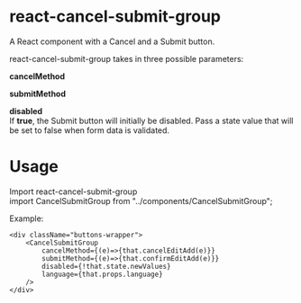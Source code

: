 # react-cancel-submit-group
A React component with a Cancel and a Submit button.

react-cancel-submit-group takes in three possible parameters:

**cancelMethod**

**submitMethod**

**disabled**<br>
If **true**, the Submit button will initially be disabled. Pass a state value that will be set to false when form data is validated.

# Usage

Import react-cancel-submit-group<br>
    import CancelSubmitGroup from "../components/CancelSubmitGroup";

Example:

    <div className="buttons-wrapper">
        <CancelSubmitGroup 
            cancelMethod={(e)=>{that.cancelEditAdd(e)}} 
            submitMethod={(e)=>{that.confirmEditAdd(e)}} 
            disabled={!that.state.newValues}
            language={that.props.language}
        />
    </div>